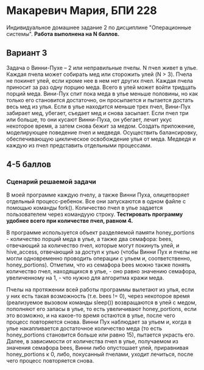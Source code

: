 # Макаревич Мария, БПИ 228
Индивидуальное домашнее задание 2 по дисциплине "Операционные системы". **Работа выполнена на N баллов.**
## Вариант 3
Задача о Винни-Пухе – 2 или неправильные пчелы. N пчел живет в улье. Каждая пчела может собирать мед или сторожить улей (N > 3). Пчела не покинет улей, если кроме нее в нем нет других пчел. Каждая пчела приносит за раз одну порцию меда. Всего в улей может войти тридцать порций меда. Вини-Пух спит пока меда в улье меньше половины, но как только его становится достаточно, он просыпается и пытается достать весь мед из улья. Если в улье находится меньше трех пчел, Вини-Пух забирает мед, убегает, съедает мед и снова засыпает. Если пчел три или больше, то они кусают Винни-Пуха, он убегает, лечит укус некоторое время, а затем снова бежит за медом. Создать приложение, моделирующее поведение пчел и медведя. Осуществить балансировку, обеспечивающую циклическое освобождение улья от меда. Медведя и каждую из пчел представить отдельными процессами.
## 4-5 баллов
### Сценарий решаемой задачи
В моей программе каждую пчелу, а также Винни Пуха, олицетворяет отдельный процесс-ребенок. Все они запускаются в одном файле с помощью команды fork(). Количество пчел в улье задается пользователем через командуую строку. **Тестировать программу удобнее всего при количестве пчел, равном 4.**

В программе используется объект разделяемой памяти honey_portions - количество порций меда в улье, а также два семафора: bees, отвечающий за количество пчел, которые могут покинуть улей, и hive_access, отвечающий за доступ к улью (чтобы Винни Пух и пчелы не могли одновременно проводить операции с ульем и, соответственно, honey_portions). Отметим, что из семафора bees можно также понять количество пчел, находящихся в улье, - оно равно значению семафора, увеличенному на 1, - что нужно для алгоритма кражи меда.

Пчелы на протяжении всей работы программы вылетают из улья, если у них есть такая возможность (т.е. bees != 0), через некоторое время (реализуемое вызовом команды sleep()) возвращаются в улей с медом, пополняют его запасы в улье, то есть увеличивают honey_portions, если это возможно, и на какое-то время остаются в улье, после чего процесс повторяется снова. Винни Пух наблюдает за ульем и, когда в улье накапливается достаточное количество меда (то есть honey_portions становится больше или равно 15), пытается украсть его. Далее, в зависимости от количества пчел в улье, получаемом из значения семафора bees, Винни либо опустошает улей, приравнивая honey_portions к 0, либо, покусанный пчелами, уходит лечиться, после чего процесс повторяется снова.

